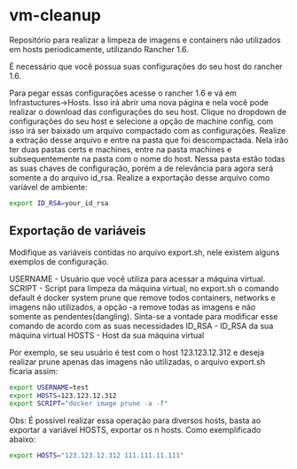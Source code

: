# vm-cleanup

Repositório para realizar a limpeza de imagens e containers não utilizados em hosts periodicamente, utilizando Rancher 1.6.

É necessário que você possua suas configurações do seu host do rancher 1.6.

Para pegar essas configurações acesse o rancher 1.6 e vá em Infrastuctures->Hosts. Isso irá abrir uma nova página e nela você pode realizar o download das configurações do seu host. Clique no dropdown de configurações do seu host e selecione a opção de machine config, com isso irá ser baixado um arquivo compactado com as configurações. Realize a extração desse arquivo e entre na pasta que foi descompactada. Nela irão ter duas pastas certs e machines, entre na pasta machines e subsequentemente na pasta com o nome do host.
Nessa pasta estão todas as suas chaves de configuração, porém a de relevância para agora será somente a do arquivo id_rsa.
Realize a exportação desse arquivo como variável de ambiente:

```sh
export ID_RSA=your_id_rsa
```

## Exportação de variáveis

Modifique as variáveis contidas no arquivo export.sh, nele existem alguns exemplos de configuração.

USERNAME - Usuário que você utiliza para acessar a máquina virtual.
SCRIPT - Script para limpeza da máquina virtual, no export.sh o comando default é docker system prune que remove todos containers, networks e imagens não utilizados, a opção -a remove todas as imagens e não somente as pendentes(dangling). Sinta-se a vontade para modificar esse comando de acordo com as suas necessidades
ID_RSA - ID_RSA da sua máquina virtual
HOSTS - Host da sua máquina virtual

Por exemplo, se seu usuário é test com o host 123.123.12.312 e deseja realizar prune apenas das imagens não utilizadas, o arquivo export.sh ficaria assim:

```sh
export USERNAME=test
export HOSTS=123.123.12.312
export SCRIPT="docker image prune -a -f"
```

Obs: É possível realizar essa operação para diversos hosts, basta ao exportar a variável HOSTS, exportar os n hosts. Como exemplificado abaixo:

```sh
export HOSTS="123.123.12.312 111.111.11.111"
```